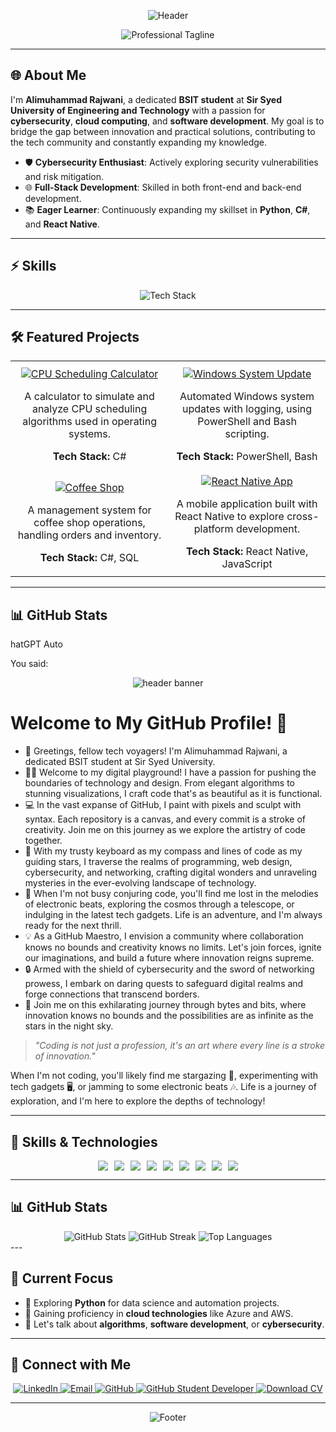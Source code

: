 <!-- Header Banner -->
<p align="center">
  <img src="https://capsule-render.vercel.app/api?type=waving&color=0:004aad,100:00bfff&height=120&section=header&text=Alimuhammad%20Rajwani&fontSize=38&fontColor=FFFFFF&animation=fadeIn&fontAlignY=40" alt="Header" />
</p>

<!-- Subheading with Professional Tagline -->
<p align="center">
  <img src="https://readme-typing-svg.demolab.com?font=Fira+Code&size=22&pause=1000&center=true&vCenter=true&width=500&lines=Technology+Innovator+%7C+BSIT+Student;Cybersecurity+Explorer+%7C+Web+Development+Enthusiast;Lifelong+Learner+%7C+Problem+Solver" alt="Professional Tagline" />
</p>

---

## 🌐 About Me

I'm **Alimuhammad Rajwani**, a dedicated **BSIT student** at **Sir Syed University of Engineering and Technology** with a passion for **cybersecurity**, **cloud computing**, and **software development**. My goal is to bridge the gap between innovation and practical solutions, contributing to the tech community and constantly expanding my knowledge.

- 🛡️ **Cybersecurity Enthusiast**: Actively exploring security vulnerabilities and risk mitigation.
- 🌐 **Full-Stack Development**: Skilled in both front-end and back-end development.
- 📚 **Eager Learner**: Continuously expanding my skillset in **Python**, **C#**, and **React Native**.

---

## ⚡️ Skills

<p align="center"> 
  <img src="https://skillicons.dev/icons?i=cpp,python,cs,html,css,js,react,sql,linux,git,bash,azure,ps" alt="Tech Stack" /> 
</p>

---

## 🛠️ Featured Projects

<table align="center" width="100%">
  <tr>
    <td align="center" style="padding: 10px; border: none;">
      <a href="https://github.com/AliMuhammad-Rajwani/Cpu-Schduling-Algorithm-Calculator.git">
        <img src="https://img.shields.io/badge/-CPU%20Scheduling%20Algorithm-00aaff?style=for-the-badge&logo=csharp&logoColor=white" alt="CPU Scheduling Calculator" />
      </a>
      <p>A calculator to simulate and analyze CPU scheduling algorithms used in operating systems.</p>
      <strong>Tech Stack:</strong> C#
    </td>
    <td align="center" style="padding: 10px; border: none;">
      <a href="https://github.com/AliMuhammad-Rajwani/Window-System-Update.git">
        <img src="https://img.shields.io/badge/-Windows%20System%20Update-0078D4?style=for-the-badge&logo=windows&logoColor=white" alt="Windows System Update" />
      </a>
      <p>Automated Windows system updates with logging, using PowerShell and Bash scripting.</p>
      <strong>Tech Stack:</strong> PowerShell, Bash
    </td>
  </tr>
  <tr>
    <td align="center" style="padding: 10px; border: none;">
      <a href="https://github.com/AliMuhammad-Rajwani/Coffee_Shop.git">
        <img src="https://img.shields.io/badge/-Coffee%20Shop%20Management-6d2c91?style=for-the-badge&logo=coffee&logoColor=white" alt="Coffee Shop" />
      </a>
      <p>A management system for coffee shop operations, handling orders and inventory.</p>
      <strong>Tech Stack:</strong> C#, SQL
    </td>
    <td align="center" style="padding: 10px; border: none;">
      <a href="https://github.com/AliMuhammad-Rajwani/React-Native-App.git">
        <img src="https://img.shields.io/badge/-React%20Native%20App-61DAFB?style=for-the-badge&logo=react&logoColor=white" alt="React Native App" />
      </a>
      <p>A mobile application built with React Native to explore cross-platform development.</p>
      <strong>Tech Stack:</strong> React Native, JavaScript
    </td>
  </tr>
</table>

---

## 📊 GitHub Stats

hatGPT Auto

You said:
<!-- Header Banner -->
<p align="center">
  <img src="https://capsule-render.vercel.app/api?type=waving&color=gradient&height=100&section=header&text=Hey!%20I%20am%20Alimuhammad%20Rajwani!%20&fontSize=30&fontColor=ffffff&animation=fadeIn" alt="header banner" />
</p>

<!-- Introduction Section -->
# Welcome to My GitHub Profile! 👋

- 👋 Greetings, fellow tech voyagers! I'm Alimuhammad Rajwani, a dedicated BSIT student at Sir Syed University.
- 👨‍💻 Welcome to my digital playground! I have a passion for pushing the boundaries of technology and design. From elegant algorithms to stunning visualizations, I craft code that's as beautiful as it is functional.
- 💻 In the vast expanse of GitHub, I paint with pixels and sculpt with syntax. Each repository is a canvas, and every commit is a stroke of creativity. Join me on this journey as we explore the artistry of code together.
- 🚀 With my trusty keyboard as my compass and lines of code as my guiding stars, I traverse the realms of programming, web design, cybersecurity, and networking, crafting digital wonders and unraveling mysteries in the ever-evolving landscape of technology.
- 🌌 When I'm not busy conjuring code, you'll find me lost in the melodies of electronic beats, exploring the cosmos through a telescope, or indulging in the latest tech gadgets. Life is an adventure, and I'm always ready for the next thrill.
- 💡 As a GitHub Maestro, I envision a community where collaboration knows no bounds and creativity knows no limits. Let's join forces, ignite our imaginations, and build a future where innovation reigns supreme.
- 🔒 Armed with the shield of cybersecurity and the sword of networking prowess, I embark on daring quests to safeguard digital realms and forge connections that transcend borders.
- 🌟 Join me on this exhilarating journey through bytes and bits, where innovation knows no bounds and the possibilities are as infinite as the stars in the night sky.

> *"Coding is not just a profession, it's an art where every line is a stroke of innovation."*

When I'm not coding, you'll likely find me stargazing 🌌, experimenting with tech gadgets 🖥️, or jamming to some electronic beats 🎶. Life is a journey of exploration, and I'm here to explore the depths of technology!

---

## 🚀 Skills & Technologies

<div style="display: flex; flex-wrap: wrap; gap: 10px; justify-content: center;">
  <img src="https://img.shields.io/badge/Code-C%2B%2B-00599C?style=for-the-badge&logo=c%2B%2B&logoColor=white" />
  <img src="https://img.shields.io/badge/Code-Python-3776AB?style=for-the-badge&logo=python&logoColor=white" />
  <img src="https://img.shields.io/badge/Code-CSharp-239120?style=for-the-badge&logo=c-sharp&logoColor=white" />
  <img src="https://img.shields.io/badge/Web-HTML5-E34F26?style=for-the-badge&logo=html5&logoColor=white" />
  <img src="https://img.shields.io/badge/Web-CSS3-1572B6?style=for-the-badge&logo=css3&logoColor=white" />
  <img src="https://img.shields.io/badge/Web-JavaScript-F7DF1E?style=for-the-badge&logo=javascript&logoColor=black" />
  <img src="https://img.shields.io/badge/Database-SQL-4479A1?style=for-the-badge&logo=postgresql&logoColor=white" />
  <img src="https://img.shields.io/badge/Framework-React-61DAFB?style=for-the-badge&logo=react&logoColor=black" />
  <img src="https://img.shields.io/badge/Skills-Cybersecurity-ff4d4d?style=for-the-badge&logo=cybersecurity&logoColor=white" />
</div>

---

## 📊 GitHub Stats

<!-- GitHub Stats -->
<div align="center">
  <img src="https://github-readme-stats.vercel.app/api?username=ALIMUHAMMAD-RAJWANI&show_icons=true&theme=radical" alt="GitHub Stats" height="180em" style="max-width: 100%; height: auto;" />
  <img src="https://github-readme-streak-stats.herokuapp.com/?user=ALIMUHAMMAD-RAJWANI&theme=radical" alt="GitHub Streak" height="180em" style="max-width: 100%; height: auto;" />
  <img src="https://github-readme-stats.vercel.app/api/top-langs/?username=ALIMUHAMMAD-RAJWANI&layout=compact&theme=radical" alt="Top Languages" height="180em" style="max-width: 100%; height: auto;" />
</div>
---

## 🚀 Current Focus

- 🔭 Exploring **Python** for data science and automation projects.
- 🌱 Gaining proficiency in **cloud technologies** like Azure and AWS.
- 💬 Let's talk about **algorithms**, **software development**, or **cybersecurity**.

---

## 🤝 Connect with Me

<p align="center">
  <a href="https://www.linkedin.com/in/alimuhammadrajwani/">
    <img src="https://img.shields.io/badge/LinkedIn-0077B5?style=for-the-badge&logo=linkedin&logoColor=white" alt="LinkedIn" />
  </a>
  <a href="mailto:alirajwani59@gmail.com">
    <img src="https://img.shields.io/badge/Email-D14836?style=for-the-badge&logo=gmail&logoColor=white" alt="Email" />
  </a>
  <a href="https://github.com/ALIMUHAMMAD-RAJWANI">
    <img src="https://img.shields.io/badge/GitHub-181717?style=for-the-badge&logo=github&logoColor=white" alt="GitHub" />
  </a>
  <a href="https://education.github.com/experts">
    <img src="https://img.shields.io/badge/GitHub%20Student%20Developer-1F8BFF?style=for-the-badge&logo=github&logoColor=white" alt="GitHub Student Developer" />
  </a>
  <a href="https://github.com/AliMuhammad-Rajwani/Cv.git" download>
    <img src="https://img.shields.io/badge/CV-Download%20Now-1E90FF?style=for-the-badge&logo=github&logoColor=white" alt="Download CV" />
  </a>
</p>

---

<!-- Footer -->
<p align="center">
  <img src="https://capsule-render.vercel.app/api?type=waving&color=0:004aad,100:00bfff&height=120&section=footer" alt="Footer" />
</p>
